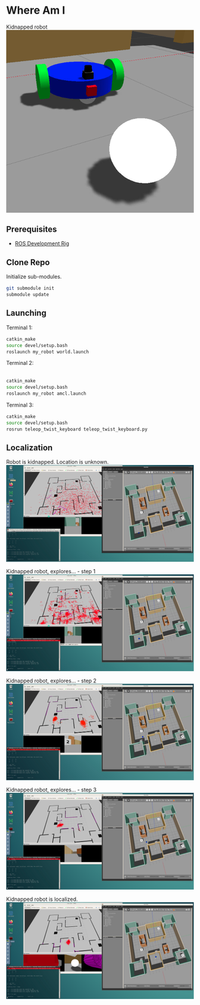 # Where Am I

Kidnapped robot
![The Robot](https://github.com/miharothl/lab-robotics/blob/master/project-03-where-am-i/images/the_robot.png?raw=true)

## Prerequisites

* [ROS Development Rig](https://github.com/miharothl/nvidia-docker-novnc)

## Clone Repo

Initialize sub-modules.

``` bash
git submodule init
submodule update
```

## Launching

Terminal 1:

``` bash
catkin_make
source devel/setup.bash
roslaunch my_robot world.launch
```

Terminal 2:
``` bash

catkin_make
source devel/setup.bash
roslaunch my_robot amcl.launch
```

Terminal 3:
``` bash
catkin_make
source devel/setup.bash
rosrun teleop_twist_keyboard teleop_twist_keyboard.py
```

## Localization

Robot is kidnapped. Location is unknown.
![Kidnapped Robot Step 1](https://github.com/miharothl/lab-robotics/blob/master/project-03-where-am-i/images/kidnapped_robot_1.png?raw=true)

Kidnapped robot, explores... - step 1 
![Kidnapped Robot Step 2](https://github.com/miharothl/lab-robotics/blob/master/project-03-where-am-i/images/kidnapped_robot_2.png?raw=true)

Kidnapped robot, explores... - step 2 
![Kidnapped Robot Step 3](https://github.com/miharothl/lab-robotics/blob/master/project-03-where-am-i/images/kidnapped_robot_3.png?raw=true)

Kidnapped robot, explores... - step 3 
![Kidnapped Robot Step 4](https://github.com/miharothl/lab-robotics/blob/master/project-03-where-am-i/images/kidnapped_robot_4.png?raw=true)

Kidnapped robot is localized.
![Kidnapped Robot Step 5](https://github.com/miharothl/lab-robotics/blob/master/project-03-where-am-i/images/kidnapped_robot_5.png?raw=true)
